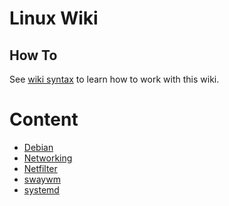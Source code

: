 # Linux Wiki

## How To

See [wiki syntax](https://docs.github.com/en/get-started/writing-on-github/getting-started-with-writing-and-formatting-on-github/basic-writing-and-formatting-syntax)
to learn how to work with this wiki.


# Content

- [Debian](./debian.md)
- [Networking](./networking.md)
- [Netfilter](./netfilter.md)
- [swaywm](./swaywm.md)
- [systemd](./sytemd.md)
